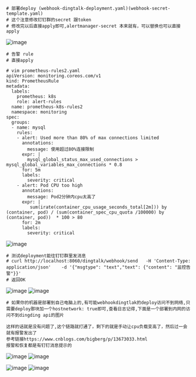 ```
# 部署deploy (webhook-dingtalk-deployment.yaml)(webhook-secret-template.yaml)
# 这个注意修改钉钉群的secret 跟token
# 修改完以后直接apply即可,alertmanager-secret 本来就有，可以替换也可以直接apply
```
![image](https://user-images.githubusercontent.com/39818267/134323901-92b22a4a-210d-42e2-adf5-4cba3386813c.png)

```
# 告警 rule
# 直接apply
```
```
# vim prometheus-rules2.yaml
apiVersion: monitoring.coreos.com/v1
kind: PrometheusRule
metadata:
  labels:
    prometheus: k8s
    role: alert-rules
  name: prometheus-k8s-rules2
  namespace: monitoring
spec:
  groups:
  - name: mysql
    rules:
    - alert: Used more than 80% of max connections limited
      annotations:
        message: 使用超过80%连接限制
      expr: |
        mysql_global_status_max_used_connections > mysql_global_variables_max_connections * 0.8
      for: 5m
      labels:
        severity: critical
    - alert: Pod CPU too high
      annotations:
        message: Pod2分钟内cpu太高了
      expr: |
         sum(irate(container_cpu_usage_seconds_total[2m])) by (container, pod) / (sum(container_spec_cpu_quota /100000) by (container, pod))  * 100 > 80
      for: 2m
      labels:
        severity: critical
```
![image](https://user-images.githubusercontent.com/39818267/134330852-d9259b8b-44db-47d0-b6c6-ae14950d4aca.png)
```
# 测试deployment能往钉钉群里发消息
# curl http://localhost:8060/dingtalk/webhook/send   -H 'Content-Type: application/json'    -d '{"msgtype": "text","text": {"content": "监控告警"}}'
# 返回OK
```
![image](https://user-images.githubusercontent.com/39818267/134332049-1a484b3f-e131-4a38-80ba-9e8d4ff495a0.png)
![image](https://user-images.githubusercontent.com/39818267/134332073-ae2fb798-7be8-48a7-85af-465bf18cf916.png)
```
# 如果你的机器是部署到自己电脑上的,有可能webhookdingtlak的deploy访问不到网络,只需要deploy那块加一个hostnetwork: true即可,查看日志记得,下面是一个部署到内网的访问不到dingding api的图片

这样的话就是没有问题了,这个链路就打通了，剩下的就是手动让cpu负载变高了，然后过一会就有报警发出了
参考链接https://www.cnblogs.com/bigberg/p/13673033.html
报警和恢复都是有钉钉消息提示的
```
![image](https://user-images.githubusercontent.com/39818267/134332590-0a21cf63-1759-4241-af19-d89b934ddda9.png)
![image](https://user-images.githubusercontent.com/39818267/134332608-d8449f3b-fc92-4221-ae30-e4d8fa671c06.png)

![image](https://user-images.githubusercontent.com/39818267/150495300-ce20f2f9-656c-4aca-9cc9-2ef55fa982ca.png)
![image](https://user-images.githubusercontent.com/39818267/150495336-f4e2364c-adef-484b-b296-178bca2a40bf.png)

```

